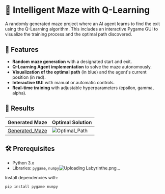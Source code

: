 # 🧠 Intelligent Maze with Q-Learning

A randomly generated maze project where an AI agent learns to find the exit using the Q-Learning algorithm. This includes an interactive Pygame GUI to visualize the training process and the optimal path discovered.

## 🎯 Features
- **Random maze generation** with a designated start and exit.
- **Q-Learning Agent implementation** to solve the maze autonomously.
- **Visualization of the optimal path** (in blue) and the agent's current position (in red).
- **Interactive GUI** with manual or automatic controls.
- **Real-time training** with adjustable hyperparameters (epsilon, gamma, alpha).

## 📸 Results
| Generated Maze | Optimal Solution |
|----------------|------------------|
| [Generated_Maze](https://github.com/user-attachments/assets/12f51a98-ebf1-4d14-ad76-40e8a122a1db) | ![Optimal_Path](https://github.com/user-attachments/assets/546a66e4-c87a-4054-b14f-3eeb73f90c06)|

## 🛠 Prerequisites
- Python 3.x
- Libraries: `pygame`, `numpy`![Uploading Labyrinthe.png…]()

  
Install dependencies with:
```bash
pip install pygame numpy
